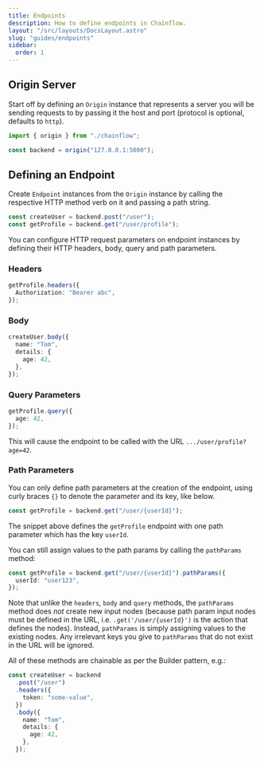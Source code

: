 ```yaml
---
title: Endpoints
description: How to define endpoints in Chainflow.
layout: "/src/layouts/DocsLayout.astro"
slug: "guides/endpoints"
sidebar:
  order: 1
---
```


## Origin Server

Start off by defining an `Origin` instance that represents a server you will be sending requests to by passing it the host and port (protocol is optional, defaults to `http`).

```typescript
import { origin } from "./chainflow";

const backend = origin("127.0.0.1:5000");
```

## Defining an Endpoint

Create `Endpoint` instances from the `Origin` instance by calling the respective HTTP method verb on it and passing a path string.

```typescript
const createUser = backend.post("/user");
const getProfile = backend.get("/user/profile");
```

You can configure HTTP request parameters on endpoint instances by defining their HTTP headers, body, query and path parameters.

### Headers

```typescript
getProfile.headers({
  Authorization: "Bearer abc",
});
```

### Body

```typescript
createUser.body({
  name: "Tom",
  details: {
    age: 42,
  },
});
```

### Query Parameters

```typescript
getProfile.query({
  age: 42,
});
```

This will cause the endpoint to be called with the URL `.../user/profile?age=42`.

### Path Parameters

You can only define path parameters at the creation of the endpoint, using curly braces `{}` to denote the parameter and its key, like below.

```typescript
const getProfile = backend.get("/user/{userId}");
```

The snippet above defines the `getProfile` endpoint with one path parameter which has the key `userId`.

You can still assign values to the path params by calling the `pathParams` method:

```typescript
const getProfile = backend.get("/user/{userId}").pathParams({
  userId: "user123",
});
```

Note that unlike the `headers`, `body` and `query` methods, the `pathParams` method does _not_ create new input nodes (because path param input nodes must be defined in the URL, i.e. `.get('/user/{userId}')` is the action that defines the nodes). Instead, `pathParams` is simply assigning values to the existing nodes. Any irrelevant keys you give to `pathParams` that do not exist in the URL will be ignored.

All of these methods are chainable as per the Builder pattern, e.g.:

```typescript
const createUser = backend
  .post("/user")
  .headers({
    token: "some-value",
  })
  .body({
    name: "Tom",
    details: {
      age: 42,
    },
  });
```

